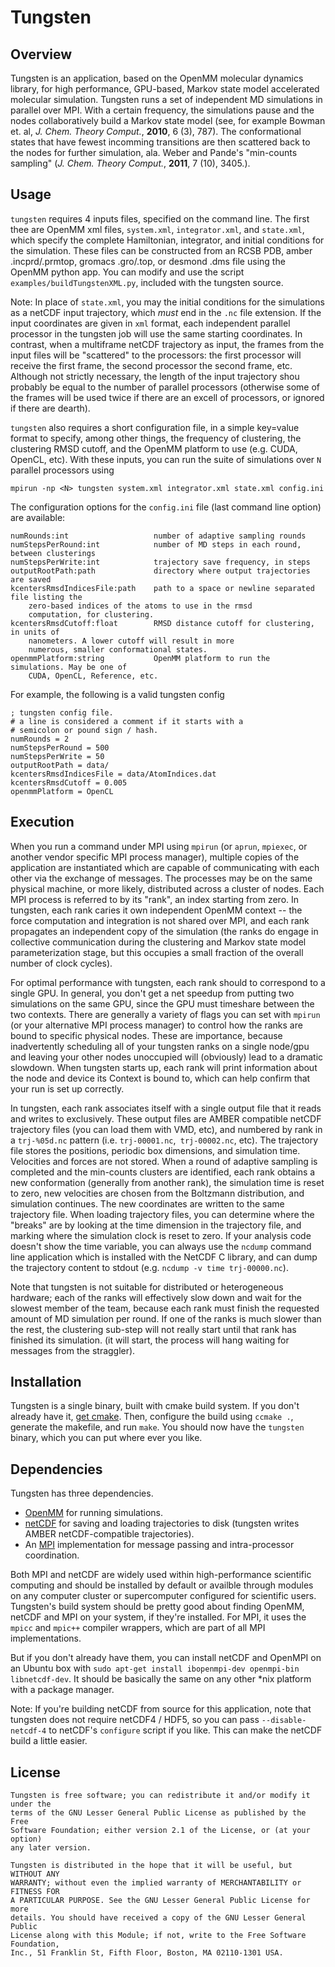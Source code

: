Tungsten
========

Overview
--------
Tungsten is an application, based on the OpenMM molecular dynamics library,
for high performance, GPU-based, Markov state model accelerated molecular
simulation. Tungsten runs a set of independent MD simulations in parallel
over MPI. With a certain frequency, the simulations pause and the nodes
collaboratively build a Markov state model (see, for example Bowman et. al,
*J. Chem. Theory Comput.*, **2010**, 6 (3), 787). The conformational states
that have fewest incomming transitions are then scattered back to the nodes
for further simulation, ala. Weber and Pande's "min-counts sampling" (*J.
Chem. Theory Comput.*, **2011**, 7 (10), 3405.).

Usage
-----
`tungsten` requires 4 inputs files, specified on the command line. The first
thee are OpenMM xml files, `system.xml`, `integrator.xml`, and `state.xml`,
which specify the complete Hamiltonian, integrator, and initial conditions
for the simulation. These files can be constructed from an RCSB PDB, amber
.incprd/.prmtop, gromacs .gro/.top, or desmond .dms file using the OpenMM
python app. You can modify and use the script `examples/buildTungstenXML.py`,
included with the tungsten source.

Note: In place of `state.xml`, you may the initial conditions for the
simulations as a netCDF input trajectory, which *must* end in the `.nc`
file extension.  If the input coordinates are given in `xml` format, each
independent parallel processor in the tungsten job will use the same starting
coordinates. In contrast, when a multiframe netCDF trajectory as input, the
frames from the input files will be "scattered" to the processors: the first
processor will receive the first frame, the second processor the second frame,
etc. Although not strictly necessary, the length of the input trajectory shou
probably be equal to the number of parallel processors (otherwise some of the
frames will be used twice if there are an excell of processors, or ignored if
there are dearth).

`tungsten` also requires a short configuration file, in a simple key=value
format to specify, among other things, the frequency of clustering, the
clustering RMSD cutoff, and the OpenMM platform to use (e.g. CUDA, OpenCL,
etc). With these inputs, you can run the suite of simulations over `N`
parallel processors using

```mpirun -np <N> tungsten system.xml integrator.xml state.xml config.ini```

The configuration options for the `config.ini` file (last command line option)
are available:

```
numRounds:int                   number of adaptive sampling rounds
numStepsPerRound:int            number of MD steps in each round, between clusterings
numStepsPerWrite:int            trajectory save frequency, in steps
outputRootPath:path             directory where output trajectories are saved
kcentersRmsdIndicesFile:path    path to a space or newline separated file listing the
    zero-based indices of the atoms to use in the rmsd
    computation, for clustering.
kcentersRmsdCutoff:float        RMSD distance cutoff for clustering, in units of
    nanometers. A lower cutoff will result in more
    numerous, smaller conformational states.
openmmPlatform:string           OpenMM platform to run the simulations. May be one of
    CUDA, OpenCL, Reference, etc.
```

For example, the following is a valid tungsten config

```
; tungsten config file.
# a line is considered a comment if it starts with a
# semicolon or pound sign / hash.
numRounds = 2
numStepsPerRound = 500
numStepsPerWrite = 50
outputRootPath = data/
kcentersRmsdIndicesFile = data/AtomIndices.dat
kcentersRmsdCutoff = 0.005
openmmPlatform = OpenCL
```

Execution
---------
When you run a command under MPI using `mpirun` (or `aprun`, `mpiexec`, or
another vendor specific MPI process manager), multiple copies of the
application are instantiated which are capable of communicating with each
other via the exchange of messages. The processes may be on the same physical
machine, or more likely, distributed across a cluster of nodes. Each MPI
process is referred to by its "rank", an index starting from zero. In
tungsten, each rank caries it own independent OpenMM context -- the force
computation and integration is not shared over MPI, and each rank propagates
an independent copy of the simulation (the ranks do engage in collective
communication during the clustering and Markov state model parameterization
stage, but this occupies a small fraction of the overall number of clock
cycles).

For optimal performance with tungsten, each rank should to correspond to a
single GPU. In general, you don't get a net speedup from putting two
simulations on the same GPU, since the GPU must timeshare between the two
contexts. There are generally a variety of flags you can set with `mpirun` (or
your alternative MPI process manager) to control how the ranks are bound to
specific physical nodes. These are importance, because inadvertently
scheduling all of your tungsten ranks on a single node/gpu and leaving your
other nodes unoccupied will (obviously) lead to a dramatic slowdown. When
tungsten starts up, each rank will print information about the node and device
its Context is bound to, which can help confirm that your run is set up
correctly.

In tungsten, each rank associates itself with a single output file that it
reads and writes to exclusively. These output files are AMBER compatible
netCDF trajectory files (you can load them with VMD, etc), and numbered by
rank in a `trj-%05d.nc` pattern (i.e. `trj-00001.nc`,` trj-00002.nc`, etc).
The trajectory file stores the positions, periodic box dimensions, and
simulation time. Velocities and forces are not stored. When a round of
adaptive sampling is completed and the min-counts clusters are identified,
each rank obtains a new conformation (generally from another rank), the
simulation time is reset to zero, new velocities are chosen from the Boltzmann
distribution, and simulation continues. The new coordinates are written to the
same trajectory file. When loading trajectory files, you can determine where
the "breaks" are by looking at the time dimension in the trajectory file, and
marking where the simulation clock is reset to zero. If your analysis code
doesn't show the time variable, you can always use the `ncdump` command line
application which is installed with the NetCDF C library, and can dump the
trajectory content to stdout (e.g. `ncdump -v time trj-00000.nc`).

Note that tungsten is not suitable for distributed or heterogeneous hardware;
each of the ranks will effectively slow down and wait for the slowest member
of the team, because each rank must finish the requested amount of MD
simulation per round. If one of the ranks is much slower than the rest, the
clustering sub-step will not really start until that rank has finished its
simulation. (it will start, the process will hang waiting for messages
from the straggler).

Installation
------------
Tungsten is a single binary, built with cmake build system. If you don't
already have it, [get cmake](http://www.cmake.org/cmake/resources/software.html).
Then, configure the build using `ccmake .`, generate the makefile, and run
`make`. You should now have the `tungsten` binary, which you can put where
ever you like.

Dependencies
------------
Tungsten has three dependencies.
- [OpenMM](https://simtk.org/home/openmm) for running simulations.
- [netCDF](http://www.unidata.ucar.edu/software/netcdf/docs/index.html) for
saving and loading trajectories to disk (tungsten writes AMBER
netCDF-compatible trajectories).
- An [MPI](http://en.wikipedia.org/wiki/Message_Passing_Interface)
implementation for message passing and intra-processor coordination.

Both MPI and netCDF are widely used within high-performance scientific
computing and should be installed by default or availble through modules on
any computer cluster or supercomputer configured for scientific users.
Tungsten's build system should be pretty good about finding OpenMM, netCDF
and MPI on your system, if they're installed. For MPI, it uses the `mpicc`
and `mpic++` compiler wrappers, which are part of all MPI implementations.

But if you don't already have them, you can install netCDF and OpenMPI on an
Ubuntu box with `sudo apt-get install ibopenmpi-dev openmpi-bin
libnetcdf-dev`. It should be basically the same on any other *nix platform
with a package manager.

Note: If you're building netCDF from source for this application, note that
tungsten does not require netCDF4 / HDF5, so you can pass `--disable-netcdf-4`
to netCDF's `configure` script if you like. This can make the netCDF build a
little easier.

License
-------
```
Tungsten is free software; you can redistribute it and/or modify it under the
terms of the GNU Lesser General Public License as published by the Free
Software Foundation; either version 2.1 of the License, or (at your option)
any later version.

Tungsten is distributed in the hope that it will be useful, but WITHOUT ANY
WARRANTY; without even the implied warranty of MERCHANTABILITY or FITNESS FOR
A PARTICULAR PURPOSE. See the GNU Lesser General Public License for more
details. You should have received a copy of the GNU Lesser General Public
License along with this Module; if not, write to the Free Software Foundation,
Inc., 51 Franklin St, Fifth Floor, Boston, MA 02110-1301 USA.
```
